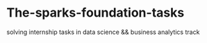# The-sparks-foundation-tasks
solving internship tasks in data science &amp;&amp; business analytics track
